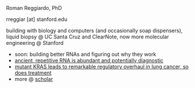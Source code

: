 <link href="https://fonts.googleapis.com/css2?family=Nerdo+Mono&display=swap" rel="stylesheet">
<link rel="stylesheet" href="styles.css">
Roman Reggiardo, PhD

rreggiar [at] stanford.edu

building with biology and computers (and occasionally soap dispensers), liquid biopsy @ UC Santa Cruz and ClearNote, now more molecular engineering @ Stanford

- soon: building better RNAs and figuring out why they work
- [ancient, repetitive RNA is abundant and potentially diagnostic](https://www.nature.com/articles/s41551-023-01081-7)
- [mutant KRAS leads to remarkable regulatory overhaul in lung cancer, so does treatment](https://www.cell.com/cell-reports/fulltext/S2211-1247(22)00906-8?dgcid=raven_jbs_etoc_email)
- more @ [scholar](https://scholar.google.com/citations?user=82aJS_YAAAAJ&hl=en)
